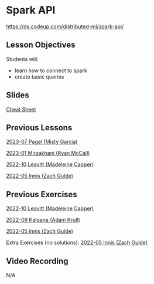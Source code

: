 # Spark API
https://ds.codeup.com/distributed-ml/spark-api/

## Lesson Objectives
Students will:
- learn how to connect to spark
- create basic queries


## Slides
[Cheat Sheet](https://github.com/CodeupClassroom/leavitt-advanced-topics/blob/main/PySpark_SQL_Cheat_Sheet_Python.pdf)

## Previous Lessons
[2023-07 Pagel (Misty Garcia)](https://github.com/CodeupClassroom/pagel-adv-topics/blob/main/spark_api.ipynb)

[2023-01 Mirzakhani (Ryan McCall)](https://github.com/CodeupClassroom/mirzakhani-advanced-topics/blob/main/spark-api.ipynb)

[2022-10 Leavitt (Madeleine Capper)](https://github.com/CodeupClassroom/leavitt-advanced-topics/blob/main/spark_api.ipynb)

[2022-05 Innis (Zach Gulde)](https://github.com/CodeupClassroom/innis-spark-exercises/blob/main/Spark%20API.ipynb)


## Previous Exercises
[2022-10 Leavitt (Madeleine Capper)](https://github.com/CodeupClassroom/leavitt-advanced-topics/blob/main/spark-api-ex.ipynb)

[2022-09 Kalpana (Adam Krull)](https://github.com/CodeupClassroom/kalpana-spark-exercises/blob/main/spark-api-exercises.ipynb)

[2022-05 Innis (Zach Gulde)](https://github.com/CodeupClassroom/innis-spark-exercises/blob/main/Spark%20API.ipynb)

Extra Exercises (no solutions): [2022-05 Innis (Zach Gulde)](https://github.com/CodeupClassroom/innis-spark-exercises/blob/main/spark-api-mini-exercise.md)


## Video Recording
N/A
